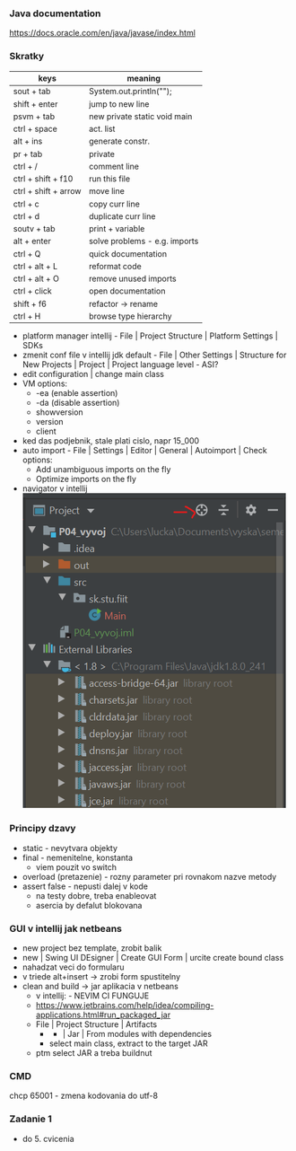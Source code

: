 ### Java documentation
https://docs.oracle.com/en/java/javase/index.html

### Skratky
| keys                 | meaning                       |
| -------------------- | ----------------------------- |
| sout + tab           | System.out.println("");       |
| shift + enter        | jump to new line              |
| psvm + tab           | new private static void main  |
| ctrl + space         | act. list                     |
| alt + ins            | generate constr.              |
| pr + tab             | private                       |
| ctrl + /             | comment line                  |
| ctrl + shift + f10   | run this file                 |
| ctrl + shift + arrow | move line                     |
| ctrl + c             | copy curr line                |
| ctrl + d             | duplicate curr line           |
| soutv + tab          | print + variable              |
| alt + enter          | solve problems - e.g. imports |
| ctrl + Q             | quick documentation           |
| ctrl + alt + L       | reformat code                 |
| ctrl + alt + O       | remove unused imports         |
| ctrl + click         | open documentation            |
| shift + f6           | refactor -> rename            |
| ctrl + H             | browse type hierarchy         |


- platform manager intellij - File | Project Structure | Platform Settings | SDKs
- zmenit conf file v intellij jdk default - File | Other Settings | Structure for New Projects | Project | Project language level - ASI?
- edit configuration | change main class
- VM options:
  - -ea (enable assertion)
  - -da (disable assertion)
  - showversion
  - version
  - client
- ked das podjebnik, stale plati cislo, napr 15_000
- auto import - File | Settings | Editor | General | Autoimport | Check options:
  - Add unambiguous imports on the fly
  - Optimize imports on the fly
- navigator v intellij <br> ![navigator intellij](images/navigator-intellij.png)


### Principy dzavy
- static - nevytvara objekty
- final - nemenitelne, konstanta
  - viem pouzit vo switch
- overload (pretazenie) - rozny parameter pri rovnakom nazve metody
- assert false - nepusti dalej v kode
  - na testy dobre, treba enableovat
  - asercia by defalut blokovana


### GUI v intellij jak netbeans
- new project bez template, zrobit balik
- new | Swing UI DEsigner | Create GUI Form | urcite create bound class
- nahadzat veci do formularu
- v triede alt+insert -> zrobi form spustitelny
- clean and build -> jar aplikacia v netbeans
  - v intellij: - NEVIM CI FUNGUJE
  - https://www.jetbrains.com/help/idea/compiling-applications.html#run_packaged_jar
  - File | Project Structure | Artifacts
    - + | Jar | From modules with dependencies
    - select main class, extract to the target JAR
  - ptm select JAR a treba buildnut


### CMD
chcp 65001 - zmena kodovania do utf-8


### Zadanie 1
- do 5. cvicenia
